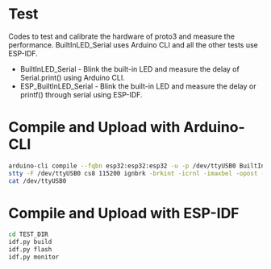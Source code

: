 # Test

Codes to test and calibrate the hardware of proto3 and measure the performance. BuiltInLED_Serial uses Arduino CLI and all the other tests use ESP-IDF.

* BuiltInLED_Serial - Blink the built-in LED and measure the delay of Serial.print() using Arduino CLI.
* ESP_BuiltInLED_Serial - Blink the built-in LED and measure the delay or printf() through serial using ESP-IDF.

# Compile and Upload with Arduino-CLI

```bash
arduino-cli compile --fqbn esp32:esp32:esp32 -u -p /dev/ttyUSB0 BuiltInLED_Serial/
stty -F /dev/ttyUSB0 cs8 115200 ignbrk -brkint -icrnl -imaxbel -opost -onlcr -isig -icanon -iexten -echo -echoe -echok -echoctl -echoke noflsh -ixon -crtscts
cat /dev/ttyUSB0
```

# Compile and Upload with ESP-IDF

```bash
cd TEST_DIR
idf.py build
idf.py flash
idf.py monitor
```
